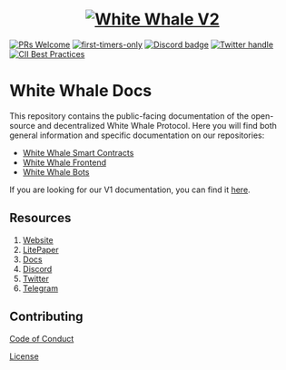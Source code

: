 <a href="https://whitewhale.money/">
  <h1 align="center">
    <picture>
      <img alt="White Whale V2" src="https://miro.medium.com/max/1400/1*29OYRJqqddosWtWo-c3TYQ.png">
    </picture>
  </h1>
</a>

[![PRs Welcome](https://img.shields.io/badge/PRs-welcome-brightgreen.svg?style=flat-square)](https://makeapullrequest.com)
[![first-timers-only](https://img.shields.io/badge/first--timers--only-friendly-blue.svg?style=flat-square)](https://www.firsttimersonly.com/)
[![Discord badge][]][Discord invite]
[![Twitter handle][]][Twitter badge]
[![CII Best Practices](https://bestpractices.coreinfrastructure.org/projects/6401/badge)](https://bestpractices.coreinfrastructure.org/projects/6401)

[Discord invite]: https://discord.com/invite/tSxyyCWgYX
[Discord badge]: https://img.shields.io/discord/908044702794801233
[Twitter handle]: https://img.shields.io/twitter/follow/WhiteWhaleDefi.svg?style=social&label=Follow
[Twitter badge]: https://twitter.com/intent/follow?screen_name=WhiteWhaleDefi

# White Whale Docs
This repository contains the public-facing documentation of the open-source and decentralized White Whale Protocol. 
Here you will find both general information and specific documentation on our repositories:
- [White Whale Smart Contracts](https://github.com/White-Whale-Defi-Platform/white-whale-core/)
- [White Whale Frontend](https://github.com/White-Whale-Defi-Platform/white-whale-frontend/)
- [White Whale Bots](https://github.com/White-Whale-Defi-Platform/white-whale-bots/)

If you are looking for our V1 documentation, you can find it [here](https://white-whale-defi-platform.github.io/docs/).

## Resources
1. [Website](https://whitewhale.money/)
2. [LitePaper](https://whitewhale.money/LitepaperV2.pdf)
3. [Docs](https://docs.whitewhale.money/white-whale-docs/)
4. [Discord](https://discord.com/invite/tSxyyCWgYX)
5. [Twitter](https://twitter.com/WhiteWhaleDefi)
6. [Telegram](https://t.me/whitewhaleofficial)


## Contributing

[Code of Conduct](./docs/CODE_OF_CONDUCT)

[License](./LICENSE.md)

